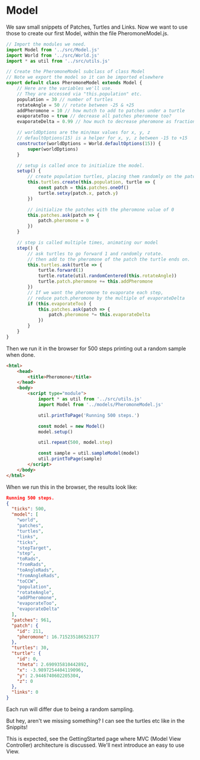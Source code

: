 # Model

We saw small snippets of Patches, Turtles and Links. Now we want to use those
to create our first Model, within the file PheromoneModel.js.

```javascript
// Import the modules we need.
import Model from '../src/Model.js'
import World from '../src/World.js'
import * as util from '../src/utils.js'

// Create the PheromoneModel subclass of class Model
// Note we export the model so it can be imported elsewhere
export default class PheromoneModel extends Model {
    // Here are the variables we'll use.
    // They are accessed via "this.population" etc.
    population = 30 // number of turtles
    rotateAngle = 50 // rotate between -25 & +25
    addPheromone = 10 // how mutch to add to patches under a turtle
    evaporateToo = true // decrease all patches pheromone too?
    evaporateDelta = 0.99 // how much to decrease pheromone as fraction

    // worldOptions are the min/max values for x, y, z
    // defaultOptions(15) is a helper for x, y, z between -15 to +15
    constructor(worldDptions = World.defaultOptions(15)) {
        super(worldDptions)
    }

    // setup is called once to initialize the model.
    setup() {
        // create population turtles, placing them randomly on the patches
        this.turtles.create(this.population, turtle => {
            const patch = this.patches.oneOf()
            turtle.setxy(patch.x, patch.y)
        })

        // initialize the patches with the pheromone value of 0
        this.patches.ask(patch => {
            patch.pheromone = 0
        })
    }

    // step is called multiple times, animating our model
    step() {
        // ask turtles to go forward 1 and randomly rotate.
        // then add to the pheromone of the patch the turtle ends on.
        this.turtles.ask(turtle => {
            turtle.forward(1)
            turtle.rotate(util.randomCentered(this.rotateAngle))
            turtle.patch.pheromone += this.addPheromone
        })
        // If we want the pheromone to evaporate each step,
        // reduce patch.pheromone by the multiple of evaporateDelta
        if (this.evaporateToo) {
            this.patches.ask(patch => {
                patch.pheromone *= this.evaporateDelta
            })
        }
    }
}
```

Then we run it in the browser for 500 steps printing out a
random sample when done.

```html
<html>
    <head>
        <title>Pheromone</title>
    </head>
    <body>
        <script type="module">
            import * as util from '../src/utils.js'
            import Model from '../models/PheromoneModel.js'

            util.printToPage('Running 500 steps.')

            const model = new Model()
            model.setup()

            util.repeat(500, model.step)

            const sample = util.sampleModel(model)
            util.printToPage(sample)
        </script>
    </body>
</html>
```

When we run this in the browser, the results look like:

```json
Running 500 steps.
{
  "ticks": 500,
  "model": [
    "world",
    "patches",
    "turtles",
    "links",
    "ticks",
    "stepTarget",
    "step",
    "toRads",
    "fromRads",
    "toAngleRads",
    "fromAngleRads",
    "toCCW",
    "population",
    "rotateAngle",
    "addPheromone",
    "evaporateToo",
    "evaporateDelta"
  ],
  "patches": 961,
  "patch": {
    "id": 211,
    "pheromone": 16.715235186523177
  },
  "turtles": 30,
  "turtle": {
    "id": 0,
    "theta": 2.690935810442892,
    "x": -3.9897254404119096,
    "y": 2.9446740602205304,
    "z": 0
  },
  "links": 0
}
```

Each run will differ due to being a random sampling.

But hey, aren't we missing something? I can see the turtles etc like in the Snippits!

This is expected, see the GettingStarted page where MVC (Model View Controller)
architecture is discussed. We'll next introduce an easy to use View.
